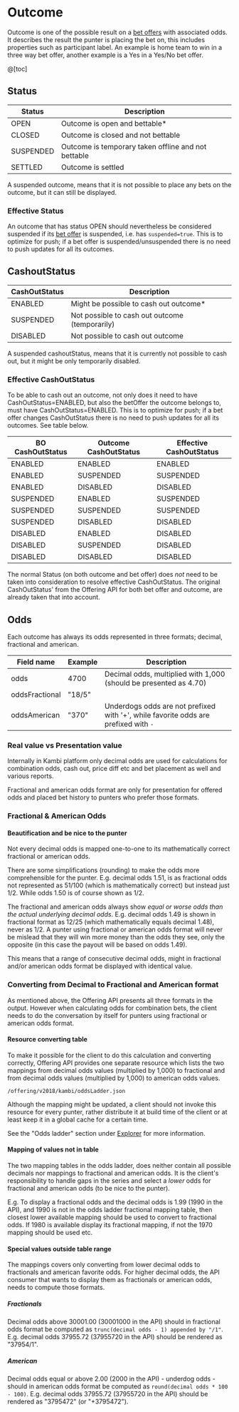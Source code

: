 # Outcome   
Outcome is one of the possible result on a [bet offers](#/docs/domain/betoffer) with associated odds. It describes the
result the punter is placing the bet on, this includes properties such as participant label. An example is home team to
win in a three way bet offer, another example is a Yes in a Yes/No bet offer.

@[toc]

## Status
| Status    | Description |
|-----------|-------------|
| OPEN      | Outcome is open and bettable* |
| CLOSED    | Outcome is closed and not bettable |
| SUSPENDED | Outcome is temporary taken offline and not bettable |
| SETTLED   | Outcome is settled |

A suspended outcome, means that it is not possible to place any bets on the outcome, but it can still be displayed.

### Effective Status
An outcome that has status OPEN should nevertheless be considered suspended if its [bet offer](#/docs/domain/outcome) is
suspended, i.e. has `suspended=true`. This is to optimize for push; if a bet offer is suspended/unsuspended there is no
need to push updates for all its outcomes.


## CashoutStatus
| CashOutStatus  | Description |
|----------------|-------------|
| ENABLED        | Might be possible to cash out outcome* |
| SUSPENDED      | Not possible to cash out outcome (temporarily) |
| DISABLED       | Not possible to cash out outcome |

A suspended cashoutStatus, means that it is currently not possible to cash out, but it might be only temporarily disabled.

### Effective CashOutStatus
To be able to cash out an outcome, not only does it need to have CashOutStatus=ENABLED, but also the betOffer the outcome
belongs to, must have CashOutStatus=ENABLED. This is to optimize for push; if a bet offer changes CashOutStatus
there is no need to push updates for all its outcomes. See table below.

| BO CashOutStatus | Outcome CashOutStatus | Effective CashOutStatus |
|------------------|-----------------------|-------------------------|
| ENABLED          | ENABLED               | ENABLED                 |
| ENABLED          | SUSPENDED             | SUSPENDED               |
| ENABLED          | DISABLED              | DISABLED                |
| SUSPENDED        | ENABLED               | SUSPENDED               |
| SUSPENDED        | SUSPENDED             | SUSPENDED               |
| SUSPENDED        | DISABLED              | DISABLED                |
| DISABLED         | ENABLED               | DISABLED                |
| DISABLED         | SUSPENDED             | DISABLED                |
| DISABLED         | DISABLED              | DISABLED                |

The normal Status (on both outcome and bet offer) does *not* need to be taken into consideration to resolve effective
CashOutStatus. The original CashOutStatus' from the Offering API for both bet offer and outcome, are already taken that
into account.

## Odds
Each outcome has always its odds represented in three formats; decimal, fractional and american.

| Field name      | Example | Description  |
|-----------------|---------|-------------------------------------------------------------------------------------|
| odds            |  4700   | Decimal odds, multiplied with 1,000 (should be presented as 4.70)                   |
| oddsFractional  | "18/5"  |                                                                                     |
| oddsAmerican    |  "370"  | Underdogs odds are not prefixed with '+', while favorite odds are prefixed with `-` |

### Real value vs Presentation value
Internally in Kambi platform only decimal odds are used for calculations for combination odds, cash out, price diff etc
and bet placement as well and various reports.

Fractional and american odds format are only for presentation for offered odds and placed bet history to punters who
prefer those formats.


### Fractional & American Odds


#### Beautification and be nice to the punter
Not every decimal odds is mapped one-to-one to its mathematically correct fractional or american odds.

There are some simplifications (rounding) to make the odds more comprehensible for the punter. E.g. decimal odds
1.51, is as fractional odds not represented as 51/100 (which is mathematically correct) but instead just 1/2. While odds
1.50 is of course shown as 1/2.

The fractional and american odds always show *equal or worse odds than the actual underlying decimal odds*.
E.g. decimal odds 1.49 is shown in fractional format as 12/25 (which mathematically equals decimal 1.48), never as 1/2.
A punter using fractional or american odds format will never be mislead that they will win more money than the odds
they see, only the opposite (in this case the payout will be based on odds 1.49).

This means that a range of consecutive decimal odds, might in fractional and/or american odds format be displayed
with identical value.


### Converting from Decimal to Fractional and American format
As mentioned above, the Offering API presents all three formats in the output. However when calculating odds
for combination bets, the client needs to do the conversation by itself for punters using fractional or american odds
format.


#### Resource converting table
To make it possible for the client to do this calculation and converting correctly, Offering API provides one separate
resource which lists the two mappings from decimal odds values (multiplied by 1,000) to fractional and from decimal odds
values (multiplied by 1,000) to american odds values.

`/offering/v2018/kambi/oddsLadder.json`

Although the mapping might be updated, a client should not invoke this resource for every punter,
rather distribute it at build time of the client or at least keep it in a global cache for a certain time.

See the "Odds ladder" section under [Explorer](#/explorer) for more information.

#### Mapping of values not in table
The two mapping tables in the odds ladder, does neither contain all possible decimals nor mappings to fractional and
american odds. It is the client's responsibility to handle gaps in the series and select a *lower* odds for fractional
and american odds (to be nice to the punter).

E.g. To display a fractional odds and the decimal odds is 1.99 (1990 in the API), and 1990 is not in the
odds ladder fractional mapping table, then closest lower available mapping should be used to convert to fractional odds.
If 1980 is available display its fractional mapping, if not the 1970 mapping should be used etc.

#### Special values outside table range

The mappings covers only converting from lower decimal odds to fractionals and american favorite odds. For higher decimal
odds, the API consumer that wants to display them as fractionals or american odds, needs to compute those formats.

##### Fractionals
Decimal odds above 30001.00 (30001000 in the API) should in fractional odds format be computed as
`trunc(decimal odds - 1) appended by "/1"`. E.g. decimal odds 37955.72 (37955720 in the API) should be rendered as "37954/1".


##### American
Decimal odds equal or above 2.00 (2000 in the API) - underdog odds - should in american odds format be computed as
`round(decimal odds * 100 - 100)`. E.g. decimal odds 37955.72 (37955720 in the API) should be rendered as "3795472"
(or "+3795472").
